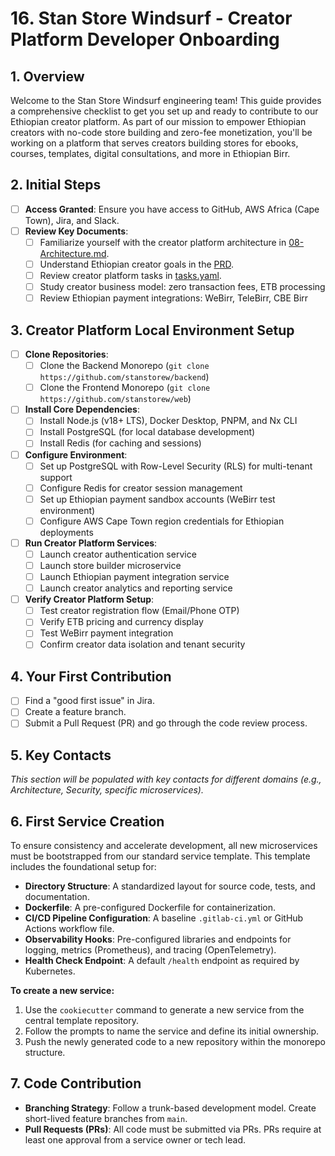 # 16. Stan Store Windsurf - Creator Platform Developer Onboarding

## 1. Overview

Welcome to the Stan Store Windsurf engineering team! This guide provides a comprehensive checklist to get you set up and ready to contribute to our Ethiopian creator platform. As part of our mission to empower Ethiopian creators with no-code store building and zero-fee monetization, you'll be working on a platform that serves creators building stores for ebooks, courses, templates, digital consultations, and more in Ethiopian Birr.

## 2. Initial Steps

- [ ] **Access Granted**: Ensure you have access to GitHub, AWS Africa (Cape Town), Jira, and Slack.
- [ ] **Review Key Documents**:
  - [ ] Familiarize yourself with the creator platform architecture in
        [08-Architecture.md](../Stage%201%20-%20Foundation/08-Architecture.md).
  - [ ] Understand Ethiopian creator goals in the [PRD](../Stage%201%20-%20Foundation/04-PRD.md).
  - [ ] Review creator platform tasks in [tasks.yaml](../../tasks/tasks.yaml).
  - [ ] Study creator business model: zero transaction fees, ETB processing
  - [ ] Review Ethiopian payment integrations: WeBirr, TeleBirr, CBE Birr

## 3. Creator Platform Local Environment Setup

- [ ] **Clone Repositories**:
  - [ ] Clone the Backend Monorepo (`git clone https://github.com/stanstorew/backend`)
  - [ ] Clone the Frontend Monorepo (`git clone https://github.com/stanstorew/web`)
- [ ] **Install Core Dependencies**:
  - [ ] Install Node.js (v18+ LTS), Docker Desktop, PNPM, and Nx CLI
  - [ ] Install PostgreSQL (for local database development)
  - [ ] Install Redis (for caching and sessions)
- [ ] **Configure Environment**:
  - [ ] Set up PostgreSQL with Row-Level Security (RLS) for multi-tenant support
  - [ ] Configure Redis for creator session management
  - [ ] Set up Ethiopian payment sandbox accounts (WeBirr test environment)
  - [ ] Configure AWS Cape Town region credentials for Ethiopian deployments
- [ ] **Run Creator Platform Services**:
  - [ ] Launch creator authentication service
  - [ ] Launch store builder microservice
  - [ ] Launch Ethiopian payment integration service
  - [ ] Launch creator analytics and reporting service
- [ ] **Verify Creator Platform Setup**:
  - [ ] Test creator registration flow (Email/Phone OTP)
  - [ ] Verify ETB pricing and currency display
  - [ ] Test WeBirr payment integration
  - [ ] Confirm creator data isolation and tenant security

## 4. Your First Contribution

- [ ] Find a "good first issue" in Jira.
- [ ] Create a feature branch.
- [ ] Submit a Pull Request (PR) and go through the code review process.

## 5. Key Contacts

_This section will be populated with key contacts for different domains (e.g., Architecture,
Security, specific microservices)._

## 6. First Service Creation

To ensure consistency and accelerate development, all new microservices must be bootstrapped from
our standard service template. This template includes the foundational setup for:

- **Directory Structure**: A standardized layout for source code, tests, and documentation.
- **Dockerfile**: A pre-configured Dockerfile for containerization.
- **CI/CD Pipeline Configuration**: A baseline `.gitlab-ci.yml` or GitHub Actions workflow file.
- **Observability Hooks**: Pre-configured libraries and endpoints for logging, metrics (Prometheus),
  and tracing (OpenTelemetry).
- **Health Check Endpoint**: A default `/health` endpoint as required by Kubernetes.

**To create a new service:**

1.  Use the `cookiecutter` command to generate a new service from the central template repository.
2.  Follow the prompts to name the service and define its initial ownership.
3.  Push the newly generated code to a new repository within the monorepo structure.

## 7. Code Contribution

- **Branching Strategy**: Follow a trunk-based development model. Create short-lived feature
  branches from `main`.
- **Pull Requests (PRs)**: All code must be submitted via PRs. PRs require at least one approval
  from a service owner or tech lead.
